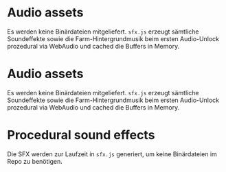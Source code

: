 
# Audio assets

Es werden keine Binärdateien mitgeliefert. `sfx.js` erzeugt sämtliche Soundeffekte sowie die Farm-Hintergrundmusik beim ersten Audio-Unlock prozedural via WebAudio und cached die Buffers in Memory.


# Audio assets

Es werden keine Binärdateien mitgeliefert. `sfx.js` erzeugt sämtliche Soundeffekte sowie die Farm-Hintergrundmusik beim ersten Audio-Unlock prozedural via WebAudio und cached die Buffers in Memory.

# Procedural sound effects

Die SFX werden zur Laufzeit in `sfx.js` generiert, um keine Binärdateien im Repo zu benötigen.


